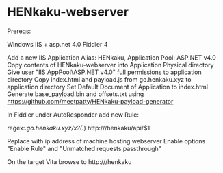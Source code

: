 # HENkaku-webserver

Prereqs:

Windows
IIS + asp.net 4.0
Fiddler 4

Add a new IIS Application Alias: HENkaku, Application Pool: ASP.NET v4.0
Copy contents of HENkaku-webserver into Application Physical directory
Give user "IIS AppPool\ASP.NET v4.0" full permissions to application directory
Copy index.html and payload.js from go.henkaku.xyz to application directory
Set Default Document of Application to index.html
Generate base_payload.bin and offsets.txt using https://github.com/meetpatty/HENkaku-payload-generator

In Fiddler under AutoResponder add new Rule:

regex:.*go\.henkaku\.xyz/x\?(.*)
http://<ipaddressofhost>/henkaku/api/$1

Replace <ipaddressofhost> with ip address of machine hosting webserver
Enable options "Enable Rule" and "Unmatched requests passthrough" 

On the target Vita browse to http://<ipaddressofhost>/henkaku
